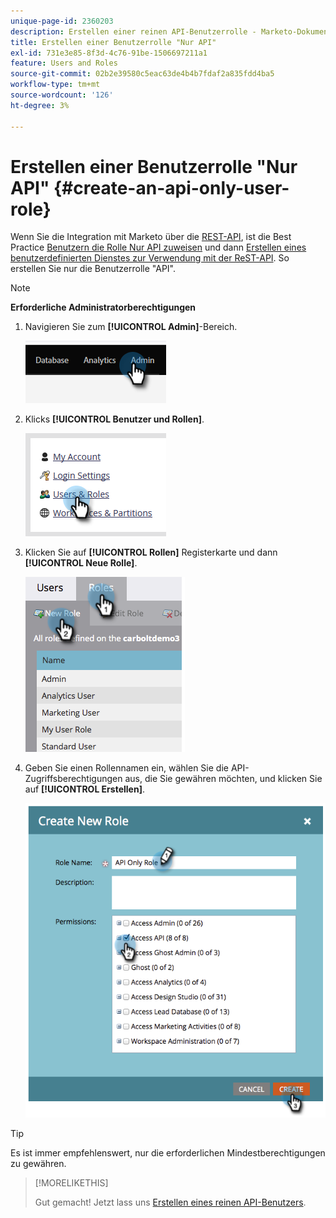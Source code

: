 ```yaml
---
unique-page-id: 2360203
description: Erstellen einer reinen API-Benutzerrolle - Marketo-Dokumente - Produktdokumentation
title: Erstellen einer Benutzerrolle "Nur API"
exl-id: 731e3e85-8f3d-4c76-91be-1506697211a1
feature: Users and Roles
source-git-commit: 02b2e39580c5eac63de4b4b7fdaf2a835fdd4ba5
workflow-type: tm+mt
source-wordcount: '126'
ht-degree: 3%

---
```


# Erstellen einer Benutzerrolle &quot;Nur API&quot; {#create-an-api-only-user-role}

Wenn Sie die Integration mit Marketo über die [REST-API](https://developers.marketo.com/documentation/rest/), ist die Best Practice [Benutzern die Rolle Nur API zuweisen](/help/marketo/product-docs/administration/users-and-roles/create-an-api-only-user.md) und dann [Erstellen eines benutzerdefinierten Dienstes zur Verwendung mit der ReST-API](/help/marketo/product-docs/administration/additional-integrations/create-a-custom-service-for-use-with-rest-api.md). So erstellen Sie nur die Benutzerrolle &quot;API&quot;.

>[!NOTE]
>
>**Erforderliche Administratorberechtigungen**

1. Navigieren Sie zum **[!UICONTROL Admin]**-Bereich.

   ![](assets/create-an-api-only-user-role-1.png)

1. Klicks **[!UICONTROL Benutzer und Rollen]**.

   ![](assets/create-an-api-only-user-role-2.png)

1. Klicken Sie auf **[!UICONTROL Rollen]** Registerkarte und dann **[!UICONTROL Neue Rolle]**.

   ![](assets/create-an-api-only-user-role-3.png)

1. Geben Sie einen Rollennamen ein, wählen Sie die API-Zugriffsberechtigungen aus, die Sie gewähren möchten, und klicken Sie auf **[!UICONTROL Erstellen]**.

   ![](assets/create-an-api-only-user-role-4.png)

>[!TIP]
>
>Es ist immer empfehlenswert, nur die erforderlichen Mindestberechtigungen zu gewähren.

>[!MORELIKETHIS]
>
>Gut gemacht! Jetzt lass uns [Erstellen eines reinen API-Benutzers](/help/marketo/product-docs/administration/users-and-roles/create-an-api-only-user.md).

